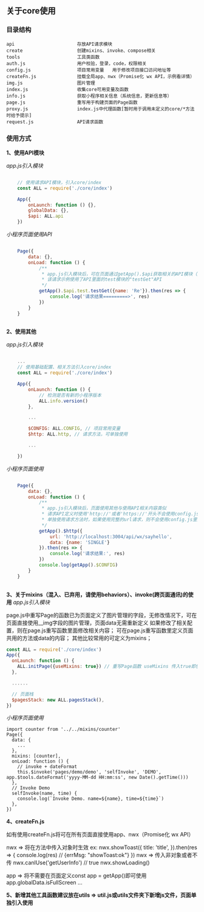 ## 关于core使用
### 目录结构

```
api                       存放API请求模块
create                    创建mixins、invoke、compose相关
tools                     工具类函数
auth.js                   用户校验，登录，code，权限相关
config.js                 项目常用变量   用于修改项目接口访问地址等
createFn.js               挂载全局app、nwx（Promise化 wx API，示例看详情）
img.js                    图片管理
index.js                  收集core可用变量及函数
info.js                   获取小程序相关信息（系统信息，更新信息等）
page.js                   重写用于构建页面的Page函数
proxy.js                  index.js中代理函数[暂时用于调用未定义的core/*方法时给予提示]
request.js                API请求函数
```

### 使用方式

**1、使用API模块**

*app.js引入模块*
```app.js

    // 使用请求API模块，引入core/index
    const ALL = require('./core/index')

    App({
        onLaunch: function () {},
        globalData: {},
        $api: ALL.api
    })

```

*小程序页面使用API*
```index.js

    Page({
        data: {},
        onLoad: function () {
            /**
             * app.js引入模块后，可在页面通过getApp().$api获取相关的API模块（其中$api为app.js里面定义的名称）
             * 该请求示例使用了API里面的test模块的"testGet"API
             */
            getApp().$api.test.testGet({name: 'Re'}).then(res => {
                console.log('请求结果=========>', res)
            })
        }
    }
    
```

**2、使用其他**

*app.js引入模块*
```app.js

    ...
    // 使用基础配置、相关方法引入core/index
    const ALL = require('./core/index')

    App({
        onLaunch: function () {
            // 检测是否有新的小程序版本
            ALL.info.version()
        },

        ...

        $CONFIG: ALL.CONFIG, // 项目常用变量
        $http: ALL.http, // 请求方法，可单独使用

        ...

    })

```

*小程序页面使用*
```index.js

    Page({
        data: {},
        onLoad: function () {
            /**
             * app.js引入模块后，页面使用其他与使用API相关内容类似
             * 请求API定义时使用'http://'或者'https://'开头不会使用config.js里面定义的baseUrl拼接url
             * 单独使用请求方法时，如果使用完整的url请求，则不会使用config.js里面定义的baseUrl拼接url
             */
            getApp().$http({
                url: 'http://localhost:3004/api/wx/sayhello', 
                data: {name: 'SINGLE'}
            }).then(res => {
                console.log('请求结果:', res)
            })
            console.log(getApp().$CONFIG)
        }
    }
    
```

**3、关于mixins（混入、已弃用，请使用behaviors）、invoke(跨页面通讯)的使用**
*app.js引入模块*

page.js中重写Page的函数已为页面定义了图片管理的字段，无修改情况下，可在页面直接使用__img字段的图片管理，页面data无需重新定义
如果修改了相关配置，则在page.js重写函数里面修改相关内容；
可在page.js重写函数里定义页面共用的方法或data的内容；
其他比较常用的可定义为mixins；

```app.js
const ALL = require('./core/index')
App({
  onLaunch: function () {
    ALL.initPage({useMixins: true}) // 重写Page函数 useMixins 传入true即使用mixins、invoke
  },

  ......

  // 页面栈
  $pagesStack: new ALL.pagesStack(),
})

```

*小程序页面使用*
```index.js(详情参考demo页面)
import counter from '../../mixins/counter'
Page({
  data: {
    ...
  },
  mixins: [counter],
  onLoad: function () {
    // invoke + dateFormat
    this.$invoke('pages/demo/demo', 'selfInvoke', 'DEMO', app.$tools.dateFormat('yyyy-MM-dd HH:mm:ss', new Date().getTime()))
  },
  // Invoke Demo
  selfInvoke(name, time) {
    console.log(`Invoke Demo. name=${name}, time=${time}`)
  },
})

```

**4、createFn.js**

如有使用createFn.js将可在所有页面直接使用app、nwx（Promise化 wx API）

nwx => 将在方法中传入对象时生效
ex: 
    nwx.showToast({
        title: 'title',
    }).then(res => {
        console.log(res) // {errMsg: "showToast:ok"}
    })
nwx => 传入非对象或者不传
    nwx.canIUse('getUserInfo') // true
    nwx.showLoading()

app => 将不需要在页面定义const app = getApp()即可使用
    app.globalData.isFullScreen
    ...

**5、新增其他工具函数建议放在utils => util.js或utils文件夹下新增js文件，页面单独引入使用**


